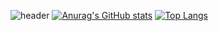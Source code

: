 ![header](https://capsule-render.vercel.app/api?type=waving&color=auto&height=300&section=header&text=Hello%20World&fontSize=90&fontColor=fff)
[![Anurag's GitHub stats](https://github-readme-stats.vercel.app/api?username=hi1004)](https://github.com/hi1004) [![Top Langs](https://github-readme-stats.vercel.app/api/top-langs/?username=hi1004&layout=compact)](https://github.com/hi1004)
